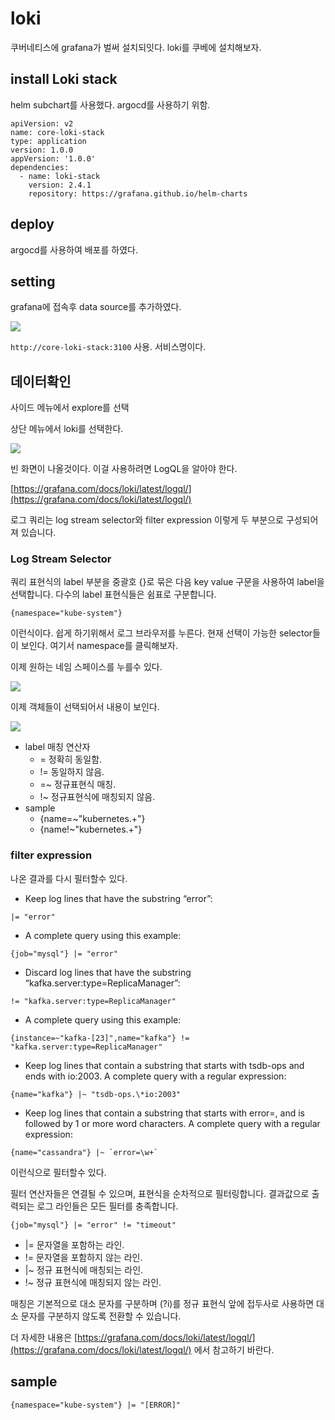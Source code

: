 # loki

쿠버네티스에 grafana가 벌써 설치되잇다. loki를 쿠베에 설치해보자.

## install Loki stack

helm subchart를 사용했다. argocd를 사용하기 위함.

```text
apiVersion: v2
name: core-loki-stack
type: application
version: 1.0.0
appVersion: '1.0.0'
dependencies:
  - name: loki-stack
    version: 2.4.1
    repository: https://grafana.github.io/helm-charts
```

## deploy

argocd를 사용하여 배포를 하였다.

## setting

grafana에 접속후 data source를 추가하였다.

![](../.gitbook/assets/2021-09-25-10-27-24.png)

`http://core-loki-stack:3100` 사용. 서비스명이다.

## 데이터확인

사이드 메뉴에서 explore를 선택

상단 메뉴에서 loki를 선택한다.

![](../.gitbook/assets/2021-09-25-10-31-05.png)

빈 화면이 나올것이다. 이걸 사용하려면 LogQL을 알아야 한다.

[https://grafana.com/docs/loki/latest/logql/](https://grafana.com/docs/loki/latest/logql/)

로그 쿼리는 log stream selector와 filter expression 이렇게 두 부분으로 구성되어져 있습니다.

### Log Stream Selector

쿼리 표현식의 label 부분을 중괄호 {}로 묶은 다음 key value 구문을 사용하여 label을 선택합니다. 다수의 label 표현식들은 쉼표로 구분합니다.

`{namespace="kube-system"}`

이런식이다. 쉽게 하기위해서 로그 브라우저를 누른다. 현재 선택이 가능한 selector들이 보인다. 여기서 namespace를 클릭해보자.

이제 원하는 네임 스페이스를 누를수 있다.

![](../.gitbook/assets/2021-09-25-10-43-33.png)

이제 객체들이 선택되어서 내용이 보인다.

![](../.gitbook/assets/2021-09-25-10-45-29.png)

- label 매칭 연산자
  - = 정확히 동일함.
  - != 동일하지 않음.
  - =~ 정규표현식 매칭.
  - !~ 정규표현식에 매칭되지 않음.
- sample
  - {name=~"kubernetes.+"}
  - {name!~"kubernetes.+"}

### filter expression

나온 결과를 다시 필터할수 있다.

- Keep log lines that have the substring “error”:

```text
|= "error"
```

- A complete query using this example:

```text
{job="mysql"} |= "error"
```

- Discard log lines that have the substring “kafka.server:type=ReplicaManager”:

```text
!= "kafka.server:type=ReplicaManager"
```

- A complete query using this example:

```text
{instance=~"kafka-[23]",name="kafka"} != "kafka.server:type=ReplicaManager"
```

- Keep log lines that contain a substring that starts with tsdb-ops and ends with io:2003. A complete query with a regular expression:

```text
{name="kafka"} |~ "tsdb-ops.\*io:2003"
```

- Keep log lines that contain a substring that starts with error=, and is followed by 1 or more word characters. A complete query with a regular expression:

```text
{name="cassandra"} |~ `error=\w+`
```

이런식으로 필터할수 있다.

필터 연산자들은 연결될 수 있으며, 표현식을 순차적으로 필터링합니다. 결과값으로 출력되는 로그 라인들은 모든 필터를 충족합니다.

```text
{job="mysql"} |= "error" != "timeout"
```

- \|= 문자열을 포함하는 라인.
- != 문자열을 포함하지 않는 라인.
- \|~ 정규 표현식에 매칭되는 라인.
- !~ 정규 표현식에 매칭되지 않는 라인.

매칭은 기본적으로 대소 문자를 구분하며 \(?i\)를 정규 표현식 앞에 접두사로 사용하면 대소 문자를 구분하지 않도록 전환할 수 있습니다.

더 자세한 내용은 [https://grafana.com/docs/loki/latest/logql/](https://grafana.com/docs/loki/latest/logql/) 에서 참고하기 바란다.

## sample

```text
{namespace="kube-system"} |= "[ERROR]"
```
